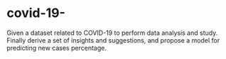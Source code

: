 # covid-19-
Given a dataset related to COVID-19 to perform data analysis and study. Finally derive a set of insights and suggestions, and propose a model for predicting new cases percentage.
